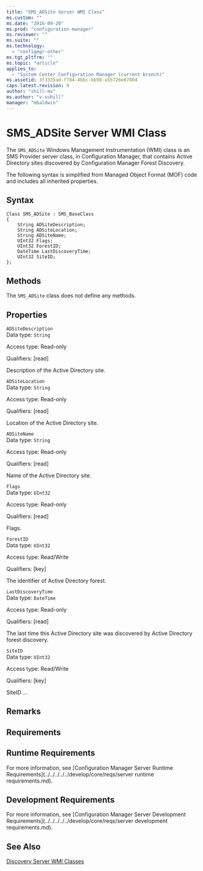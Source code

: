 ```yaml
---
title: "SMS_ADSite Server WMI Class"
ms.custom: ""
ms.date: "2016-09-20"
ms.prod: "configuration-manager"
ms.reviewer: ""
ms.suite: ""
ms.technology: 
  - "configmgr-other"
ms.tgt_pltfrm: ""
ms.topic: "article"
applies_to: 
  - "System Center Configuration Manager (current branch)"
ms.assetid: 3f3335ad-f784-4bbc-bb98-a55726e07804
caps.latest.revision: 9
author: "shill-ms"
ms.author: "v-suhill"
manager: "mbaldwin"
---
```

# SMS_ADSite Server WMI Class
The `SMS_ADSite` Windows Management Instrumentation (WMI) class is an SMS Provider server class, in Configuration Manager, that contains Active Directory sites discovered by Configuration Manager Forest Discovery.  
  
 The following syntax is simplified from Managed Object Format (MOF) code and includes all inherited properties.  
  
## Syntax  
  
```  
Class SMS_ADSite : SMS_BaseClass  
{  
    String ADSiteDescription;  
    String ADSiteLocation;  
    String ADSiteName;  
    UInt32 Flags;  
    UInt32 ForestID;  
    DateTime LastDiscoveryTime;  
    UInt32 SiteID;  
};  
```  
  
## Methods  
 The `SMS_ADSite` class does not define any methods.  
  
## Properties  
 `ADSiteDescription`  
 Data type: `String`  
  
 Access type: Read-only  
  
 Qualifiers: [read]  
  
 Description of the Active Directory site.  
  
 `ADSiteLocation`  
 Data type: `String`  
  
 Access type: Read-only  
  
 Qualifiers: [read]  
  
 Location of the Active Directory site.  
  
 `ADSiteName`  
 Data type: `String`  
  
 Access type: Read-only  
  
 Qualifiers: [read]  
  
 Name of the Active Directory site.  
  
 `Flags`  
 Data type: `UInt32`  
  
 Access type: Read-only  
  
 Qualifiers: [read]  
  
 Flags.   
  
 `ForestID`  
 Data type: `UInt32`  
  
 Access type: Read/Write  
  
 Qualifiers: [key]  
  
 The identifier of Active Directory forest.  
  
 `LastDiscoveryTime`  
 Data type: `DateTime`  
  
 Access type: Read-only  
  
 Qualifiers: [read]  
  
 The last time this Active Directory site was discovered by Active Directory forest discovery.  
  
 `SiteID`  
 Data type: `UInt32`  
  
 Access type: Read/Write  
  
 Qualifiers: [key]  
  
 SiteID …   
  
## Remarks  
  
## Requirements  
  
## Runtime Requirements  
 For more information, see [Configuration Manager Server Runtime Requirements](../../../../../develop/core/reqs/server runtime requirements.md).  
  
## Development Requirements  
 For more information, see [Configuration Manager Server Development Requirements](../../../../../develop/core/reqs/server development requirements.md).  
  
## See Also  
 [Discovery Server WMI Classes](../../../../../develop/reference/core/servers/configure/discovery-server-wmi-classes.md)